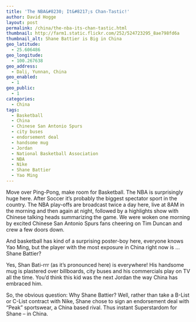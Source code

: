 ```yaml
---
title: 'The NBA&#8230; It&#8217;s Chan-Tastic!'
author: David Hogge
layout: post
permalink: /china/the-nba-its-chan-tastic.html
thumbnail: http://farm1.static.flickr.com/252/524723295_8ae798fd6a
thumbnail_alt: Shane Battier is Big in China
geo_latitude:
  - 25.606486
geo_longitude:
  - 100.267638
geo_address:
  - Dali, Yunnan, China
geo_enabled:
  - 1
geo_public:
  - 1
categories:
  - China
tags:
  - Basketball
  - China
  - Chinese San Antonio Spurs
  - city buses
  - endorsement deal
  - handsome mug
  - Jordan
  - National Basketball Association
  - NBA
  - Nike
  - Shane Battier
  - Yao Ming
---
```

Move over Ping-Pong, make room for Basketball. The NBA is surprisingly huge here. After Soccer it&#8217;s probably the biggest spectator sport in the country. The NBA play-offs are broadcast twice a day here, live at 8AM in the morning and then again at night, followed by a highlights show with Chinese talking heads summarizing the game. We were woken one morning by excited Chinese San Antonio Spurs fans cheering on Tim Duncan and crew a few doors down.

And basketball has kind of a surprising poster-boy here, everyone knows Yao Ming, but the player with the most exposure in China right now is &#8230;Shane Battier?

Yes, Shan Bati-rrr (as it&#8217;s pronounced here) is everywhere! His handsome mug is plastered over billboards, city buses and his commercials play on TV all the time. You&#8217;d think this kid was the next Jordan the way China has embraced him.

So, the obvious question: Why Shane Battier? Well, rather than take a B-List or C-List contract with Nike, Shane chose to sign an endorsement deal with &#8220;Peak&#8221; sportswear, a China based rival. Thus instant Superstardom for Shane &#8211; in China.